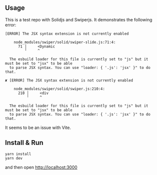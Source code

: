 ## Usage

This is a test repo with Solidjs and Swiperjs. It demonstrates the following error:

```
[ERROR] The JSX syntax extension is not currently enabled

    node_modules/swiper/solid/swiper-slide.js:71:4:
      71 │     <Dynamic
         ╵     ^

  The esbuild loader for this file is currently set to "js" but it must be set to "jsx" to be able
  to parse JSX syntax. You can use "loader: { '.js': 'jsx' }" to do that.

✘ [ERROR] The JSX syntax extension is not currently enabled

    node_modules/swiper/solid/swiper.js:210:4:
      210 │     <div
          ╵     ^

  The esbuild loader for this file is currently set to "js" but it must be set to "jsx" to be able
  to parse JSX syntax. You can use "loader: { '.js': 'jsx' }" to do that.

```

It seems to be an issue with Vite.

## Install & Run

```shell
yarn install
yarn dev
```

and then open [http://localhost:3000](http://localhost:3000)
